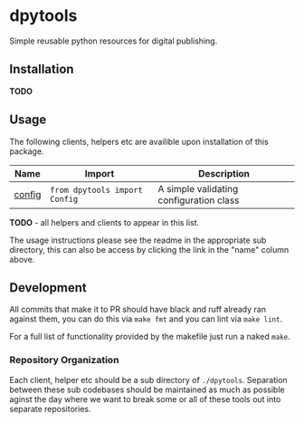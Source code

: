# dpytools

Simple reusable python resources for digital publishing.

## Installation

**TODO**

## Usage

The following clients, helpers etc are availible upon installation of this package.

| Name | Import | Description |
| ----- | ---------------- | ------ |
| [config](./dpytools/config/README.md) | `from dpytools import Config` | A simple validating configuration class |
**TODO** - all helpers and clients to appear in this list.

The usage instructions please see the readme in the appropriate sub directory, this can also be access by clicking the link in the "name" column above.

## Development

All commits that make it to PR should have black and ruff already ran against them, you can do this via `make fmt` and you can lint via `make lint`.

For a full list of functionality provided by the makefile just run a naked `make`.

### Repository Organization

Each client, helper etc should be a sub directory of `./dpytools`. Separation between these sub codebases should be maintained as much as possible aginst the day where we want to break some or all of these tools out into separate repositories.
